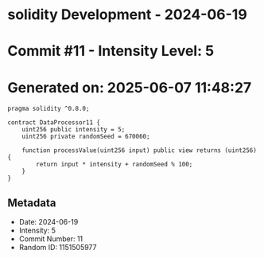 ﻿# solidity Development - 2024-06-19
# Commit #11 - Intensity Level: 5
# Generated on: 2025-06-07 11:48:27
```solidity
pragma solidity ^0.8.0;

contract DataProcessor11 {
    uint256 public intensity = 5;
    uint256 private randomSeed = 670060;

    function processValue(uint256 input) public view returns (uint256) {
        return input * intensity + randomSeed % 100;
    }
}
```
## Metadata
- Date: 2024-06-19
- Intensity: 5
- Commit Number: 11
- Random ID: 1151505977

